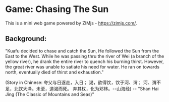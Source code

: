 # Game: Chasing The Sun
This is a mini web game powered by ZIMjs - https://zimjs.com/.

## Background:

"Kuafu decided to chase and catch the Sun, He followed the Sun from the East to the West.
While he was passing thru the river of Wei (a branch of the yellow river), he drank the 
entire river to quench his burning thirst. However, the great river was unable to satiate
his need for water. He ran on towards north, eventually died of thirst and exhaustion."
	
(Story in Chinese: 夸父与日逐走，入日； 渴，欲得饮，饮于河、渭； 河、渭不足，北饮大泽。未至，道渴而死。
弃其杖，化为邓林。--山海经)                -- "Shan Hai Jing (The Classic of Mountains and Seas)"
					

